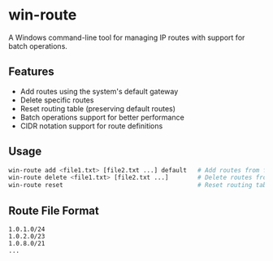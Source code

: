 # win-route

A Windows command-line tool for managing IP routes with support for batch operations.

## Features

- Add routes using the system's default gateway
- Delete specific routes
- Reset routing table (preserving default routes)
- Batch operations support for better performance
- CIDR notation support for route definitions

## Usage

```bash
win-route add <file1.txt> [file2.txt ...] default   # Add routes from files using default gateway
win-route delete <file1.txt> [file2.txt ...]        # Delete routes from files
win-route reset                                     # Reset routing table
```

## Route File Format

```
1.0.1.0/24
1.0.2.0/23
1.0.8.0/21
...
```
